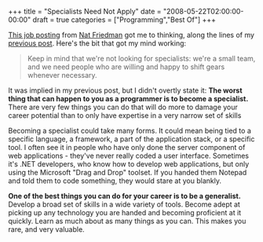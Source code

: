 +++
title = "Specialists Need Not Apply"
date = "2008-05-22T02:00:00-00:00"
draft = true
categories = ["Programming","Best Of"]
+++

[This job posting](http://nat.org/blog/?p=828) from [Nat
Friedman](http://www.nat.org) got me to thinking, along the lines of my
[previous
post](/posts/2the-two-kinds-of-programmers).
Here's the bit that got my mind working:

> Keep in mind that we're not looking for specialists: we're a small
> team, and we need people who are willing and happy to shift gears
> whenever necessary.

It was implied in my previous post, but I didn't overtly state it: **The
worst thing that can happen to you as a programmer is to become a
specialist.** There are very few things you can do that will do more to
damage your career potential than to only have expertise in a very
narrow set of skills

Becoming a specialist could take many forms. It could mean being tied to
a specific language, a framework, a part of the application stack, or a
specific tool. I often see it in people who have only done the server
component of web applications - they've never really coded a user
interface. Sometimes it's .NET developers, who know how to develop web
applications, but only using the Microsoft "Drag and Drop" toolset. If
you handed them Notepad and told them to code something, they would
stare at you blankly.

<strong>One of the best things you can do for your career is to be a
generalist.</strong> Develop a broad set of skills in a wide variety of
tools. Become adept at picking up any technology you are handed and
becoming proficient at it quickly. Learn as much about as many things as
you can. This makes you rare, and very valuable.

